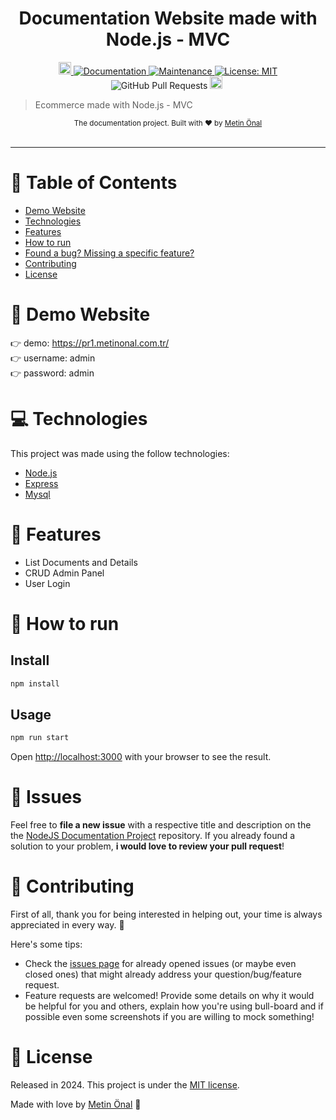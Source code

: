 <h1 align="center">Documentation Website made with Node.js - MVC</h1>

<p align="center">	
   <a href="https://www.linkedin.com/in/metinonal3440/">
      <img alt="Rafael Goulart" style="width: auto; height: 20px" src="https://metinonal.s3.us-east-005.backblazeb2.com/metinonal.com.tr/nodejs-documentation-project/linkedin.svg" />
   </a>
  <a href="https://github.com/metinonal/nodejs-documentation-project#readme">
    <img alt="Documentation" src="https://metinonal.s3.us-east-005.backblazeb2.com/metinonal.com.tr/nodejs-documentation-project/documentation.svg" target="_blank" />
  </a>
  <a href="https://github.com/metinonal/nodejs-documentation-project/graphs/commit-activity">
    <img alt="Maintenance" src="https://metinonal.s3.us-east-005.backblazeb2.com/metinonal.com.tr/nodejs-documentation-project/maintained.svg" target="_blank" />
  </a>
  <a href="https://github.com/metinonal/nodejs-documentation-project/blob/main/LICENSE">
    <img alt="License: MIT" src="https://metinonal.s3.us-east-005.backblazeb2.com/metinonal.com.tr/nodejs-documentation-project/license.svg" target="_blank" />
  </a>
  <img alt="GitHub Pull Requests" src="https://metinonal.s3.us-east-005.backblazeb2.com/metinonal.com.tr/nodejs-documentation-project/pull-request.svg" />
  <img alt="GitHub Contributors" style="width: auto; height: 20px" src="https://metinonal.s3.us-east-005.backblazeb2.com/metinonal.com.tr/nodejs-documentation-project/contributors.svg" />
  <img alt="" src="https://metinonal.s3.us-east-005.backblazeb2.com/metinonal.com.tr/nodejs-documentation-project/repo-size.svg" />
</p>

> Ecommerce made with Node.js - MVC


<div align="center">
  <sub>The documentation project. Built with ❤︎ by
    <a href="https://github.com/metinonal">Metin Önal</a>
  </sub>
</div>

<br />
<!-- <div align="center">
  <img src="https://github.com/RafaelGoulartB/Ecommerce-Quantum/blob/master/Ecommerce.jpg" width="720">
</div> -->

---

# :pushpin: Table of Contents

* [Demo Website](#eyes-demo-website)
* [Technologies](#computer-technologies)
* [Features](#rocket-features)
* [How to run](#construction_worker-how-to-run)
* [Found a bug? Missing a specific feature?](#bug-issues)
* [Contributing](#tada-contributing)
* [License](#closed_book-license)

# :eyes: Demo Website
👉  demo: https://pr1.metinonal.com.tr/ <br />
👉  username: admin <br />
👉  password: admin

# :computer: Technologies
This project was made using the follow technologies:
<ul>
  <li><a href="https://nodejs.org/en/">Node.js</a></li>
  <li><a href="https://expressjs.com/">Express</a></li>
  <li><a href="https://github.com/mysqljs/mysql">Mysql</a></li>
</ul>   

# :rocket: Features

- List Documents and Details
- CRUD Admin Panel
- User Login
  
# :construction_worker: How to run
## Install

```sh
npm install
```
## Usage

```sh
npm run start
```

Open [http://localhost:3000](http://localhost:3000) with your browser to see the result.

# :bug: Issues

Feel free to **file a new issue** with a respective title and description on the the [NodeJS Documentation Project](https://github.com/metinonal/nodejs-documentation-project/issues) repository. If you already found a solution to your problem, **i would love to review your pull request**!

# :tada: Contributing
First of all, thank you for being interested in helping out, your time is always appreciated in every way. :100:

Here's some tips:

* Check the [issues page](https://github.com/metinonal/nodejs-documentation-project/issues) for already opened issues (or maybe even closed ones) that might already address your question/bug/feature request.
* Feature requests are welcomed! Provide some details on why it would be helpful for you and others, explain how you're using bull-board and if possible even some screenshots if you are willing to mock something!


# :closed_book: License

Released in 2024.
This project is under the [MIT license](./LICENSE).

Made with love by [Metin Önal](https://github.com/metinonal) 🚀